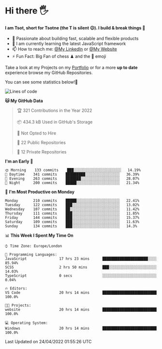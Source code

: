 # Hi there :raised_hand_with_fingers_splayed:
#### I am Tsot, short for Tsotne (the T is silent :wink:). I build & break things :space_invader:
- :telescope: Passionate about building fast, scalable and flexible products
- :seedling: I am currently learning the latest JavaScript framework 
- :mailbox: How to reach me: [@My LinkedIn](https://www.linkedin.com/in/tsotne-gvadzabia/) or [@My Website](https://tsotne.co.uk/contact)
- :zap: Fun Fact: Big Fan of chess ♟ and the 👾 emoji

Take a look at my Projects on my [Portfolio](https://tsotne.co.uk/) or for a more **up to date** experience browse my GitHub Repositories.

You can see some statistics below!:space_invader:
<!--START_SECTION:waka-->
![Lines of code](https://img.shields.io/badge/From%20Hello%20World%20I%27ve%20Written-2%20Million%20lines%20of%20code-blue)

**🐱 My GitHub Data** 

> 🏆 321 Contributions in the Year 2022
 > 
> 📦 434.3 kB Used in GitHub's Storage 
 > 
> 🚫 Not Opted to Hire
 > 
> 📜 22 Public Repositories 
 > 
> 🔑 12 Private Repositories  
 > 
**I'm an Early 🐤** 

```text
🌞 Morning    133 commits    ███░░░░░░░░░░░░░░░░░░░░░░   14.19% 
🌆 Daytime    341 commits    █████████░░░░░░░░░░░░░░░░   36.39% 
🌃 Evening    263 commits    ███████░░░░░░░░░░░░░░░░░░   28.07% 
🌙 Night      200 commits    █████░░░░░░░░░░░░░░░░░░░░   21.34%

```
📅 **I'm Most Productive on Monday** 

```text
Monday       210 commits    █████░░░░░░░░░░░░░░░░░░░░   22.41% 
Tuesday      122 commits    ███░░░░░░░░░░░░░░░░░░░░░░   13.02% 
Wednesday    107 commits    ██░░░░░░░░░░░░░░░░░░░░░░░   11.42% 
Thursday     111 commits    ███░░░░░░░░░░░░░░░░░░░░░░   11.85% 
Friday       144 commits    ███░░░░░░░░░░░░░░░░░░░░░░   15.37% 
Saturday     109 commits    ███░░░░░░░░░░░░░░░░░░░░░░   11.63% 
Sunday       134 commits    ███░░░░░░░░░░░░░░░░░░░░░░   14.3%

```


📊 **This Week I Spent My Time On** 

```text
⌚︎ Time Zone: Europe/London

💬 Programming Languages: 
JavaScript               17 hrs 23 mins      █████████████████████░░░░   85.94% 
SCSS                     2 hrs 50 mins       ███░░░░░░░░░░░░░░░░░░░░░░   14.03% 
TypeScript               0 secs              ░░░░░░░░░░░░░░░░░░░░░░░░░   0.04%

🔥 Editors: 
VS Code                  20 hrs 14 mins      █████████████████████████   100.0%

🐱‍💻 Projects: 
website                  20 hrs 14 mins      █████████████████████████   100.0%

💻 Operating System: 
Windows                  20 hrs 14 mins      █████████████████████████   100.0%

```


 Last Updated on 24/04/2022 01:55:26 UTC
<!--END_SECTION:waka-->
